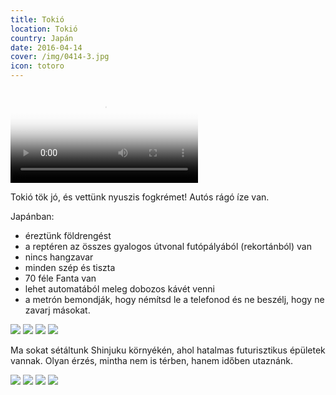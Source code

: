 ```yaml
---
title: Tokió
location: Tokió
country: Japán
date: 2016-04-14
cover: /img/0414-3.jpg
icon: totoro
---
```


<video src="/video/jp_tokyo.mp4" poster="/video/jp_tokyo.png" autoplay loop>
</video>

Tokió tök jó, és vettünk nyuszis fogkrémet! Autós rágó íze van.

Japánban:
- éreztünk földrengést
- a reptéren az összes gyalogos útvonal futópályából (rekortánból) van
- nincs hangzavar
- minden szép és tiszta
- 70 féle Fanta van
- lehet automatából meleg dobozos kávét venni
- a metrón bemondják, hogy némítsd le a telefonod és ne beszélj, hogy ne zavarj másokat.

![](../../img/0414-4.jpg)
![](../../img/0414-6.jpg)
![](../../img/0414-1.jpg)
![](../../img/0414-3.jpg)

Ma sokat sétáltunk Shinjuku környékén, ahol hatalmas futurisztikus épületek vannak. Olyan érzés, mintha nem is térben, hanem időben utaznánk.

![](../../img/tokio_3.jpg)
![](../../img/tokio_2.jpg)
![](../../img/tokio_4.jpg)
![](../../img/tokio_1.jpg)
